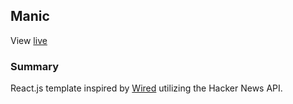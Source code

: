 ## Manic
View [live](http://www.emilylhansen.club/manic/#/)
### Summary 
React.js template inspired by [Wired](https://www.wired.com/) utilizing the Hacker News API.
